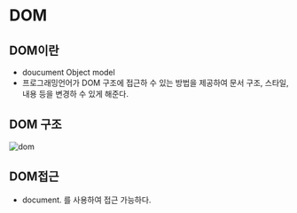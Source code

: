 # DOM

## DOM이란
- doucument Object model
- 프로그래밍언어가 DOM 구조에 접근하 수 있는 방법을 제공하여 문서 구조, 스타일, 내용 등을 변경하 수 있게 해준다.
	
## DOM 구조
![dom](https://postfiles.pstatic.net/MjAyMDExMTRfMjI3/MDAxNjA1MzY0NjQ1NTk0.SuR_5N0SL5Lu6iZGXkhKVsXeYsqp5sXxmiKn954MpFwg.AZKuC0_F5RbuPNhspMJwwYjCKRJ9dlnpWMxmXc13Wlgg.PNG.geonha1369/document.png?type=w966)

## DOM접근
- document. 를 사용하여 접근 가능하다.
